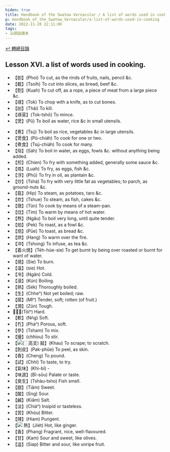 ```yaml
---
hiden: true
title: Handbook of the Swatow Vernacular / A list of words used in cooking (汕頭話讀本之煮食用語)
p: Handbook_of_the_Swatow_Vernacular/a-list-of-words-used-in-cooking
date: 2022-11-20 22:11:00
tags: 
- 汕頭話讀本
---
```


[↩️ 轉總目錄](/Handbook_of_the_Swatow_Vernacular)

## Lesson XVI. a list of words used in cooking.

* 【剖】(Phoi) To cut, as the rinds of fruits, nails, pencil &c.
* 【截】(Tsoíh) To cut into slices, as bread, beef &c.
* 【割】(Kuah) To cut off, as a rope, a piece of meat from a large piece &c.
* 【琢】(Tok) To chop with a knife, as to cut bones.
* 【刣】(Thâi) To kill.
* 【琢莝】(Tok-tshō) To mince.
* 【煲】(Pû) To boil as water, rice &c in small utensils.
<!--more-->
* 【煮】(Tsṳ́) To boil as rice, vegetables &c in large utensils.
* 【煲食】(Pû-chiáh) To cook for one or two.
* 【煮食】(Tsṳ́-chiáh) To cook for many.
* 【焀】(Sáh) To boil in water, as eggs, fowls &c. without anything being added.
* 【煎】(Chien) To fry with something added, generally some sauce &c.
* 【烙】(Luah) To fry, as eggs, fish &c.
* 【浮】(Phû) To fry in oil, as plantain &c.
* 【炒】(Tshá) To fry with very little fat as vegetables; to parch, as ground-nuts &c.
* 【翕】(Hip) To steam, as potatoes, taro &c.
* 【炊】(Tshue) To steam, as fish, cakes &c.
* 【燉】(Tũn) To cook by means of a steam-pan.
* 【㶩】(Tim) To warm by means of hot water.
* 【熬】(Ngâu) To boil very long, until quite tender.
* 【𤇢】(Pek) To roast, as a fowl &c.
* 【焙】(Pūe) To toast, as bread &c.
* 【烘】(Hang) To warm over the fire.
* 【冲】(Tshong) To infuse, as tea &c.
* 【着火燒】(Téh-húe-sie) To get burnt by being over roasted or burnt for want of water.
* 【燒】(Sie) To burn.
* 【温】(sie) Hot.
* 【冷】(Ngân) Cold.
* 【滾】(Kún) Boiling.
* 【熟】(Sék) Thoroughly boiled.
* 【生】(Chheⁿ) Not yet boiled; raw.
* 【縻】(Mîⁿ) Tender, soft; rotten (of fruit.)
* 【潤】(Zūn) Tough.
* 【𠕆】(Tōiⁿ) Hard.
* 【軟】(Nńg) Soft.
* 【冇】(Phàⁿ) Porous, soft.
* 【參】(Tsham) To mix.
* 【擾】(chhiou) To stir.
* 【![](https://glyphwiki.org/glyph/u2bfa3@6.50px.png)(⿰高支) 敲】(Khau) To scrape; to scratch.
* 【剝皮】(Pak-phûe) To peel, as skin.
* 【舂】(Cheng) To pound.
* 【試】(Chhì) To taste, to try.
* 【氣味】(Khì-bī) -
* 【味道】(Bī-sōu) Palate or taste.
* 【臭生】(Tshàu-tsho) Fish smell.
* 【甜】(Tiâm) Sweet.
* 【酸】(Sng) Sour.
* 【鹹】(Kiâm) Salt.
* 【淡】(Chiáⁿ) Insipid or tasteless.
* 【苦】(Khóu) Bitter.
* 【辣】(Hiam) Pungent.
* 【![](https://glyphwiki.org/glyph/u24360.50px.png) 熱】(Jiét) Hot, like ginger.
* 【香】(Phang) Fragrant, nice, well-flavoured.
* 【甘】(Kam) Sour and sweet, like olives.
* 【澁】(Siap) Bitter and sour, like unripe fruit.
